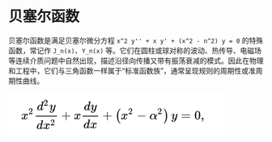 # 贝塞尔函数

贝塞尔函数是满足贝塞尔微分方程 `x^2 y'' + x y' + (x^2 - n^2) y = 0` 的特殊函数，常记作 `J_n(x)`、`Y_n(x)` 等。它们在圆柱或球对称的波动、热传导、电磁场等连续介质问题中自然出现，描述沿径向传播又带有振荡衰减的模式。因此在物理和工程中，它们与三角函数一样属于“标准函数族”，通常呈现规则的周期性或准周期性曲线。

![alt text](../../images/bessel-function/image.png)
